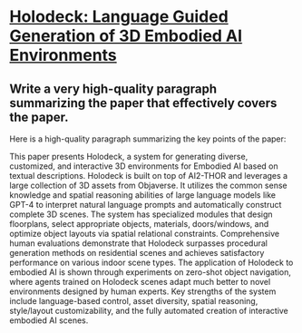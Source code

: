 # [Holodeck: Language Guided Generation of 3D Embodied AI Environments](https://arxiv.org/abs/2312.09067)

## Write a very high-quality paragraph summarizing the paper that effectively covers the paper.

 Here is a high-quality paragraph summarizing the key points of the paper:

This paper presents Holodeck, a system for generating diverse, customized, and interactive 3D environments for Embodied AI based on textual descriptions. Holodeck is built on top of AI2-THOR and leverages a large collection of 3D assets from Objaverse. It utilizes the common sense knowledge and spatial reasoning abilities of large language models like GPT-4 to interpret natural language prompts and automatically construct complete 3D scenes. The system has specialized modules that design floorplans, select appropriate objects, materials, doors/windows, and optimize object layouts via spatial relational constraints. Comprehensive human evaluations demonstrate that Holodeck surpasses procedural generation methods on residential scenes and achieves satisfactory performance on various indoor scene types. The application of Holodeck to embodied AI is shown through experiments on zero-shot object navigation, where agents trained on Holodeck scenes adapt much better to novel environments designed by human experts. Key strengths of the system include language-based control, asset diversity, spatial reasoning, style/layout customizability, and the fully automated creation of interactive embodied AI scenes.
